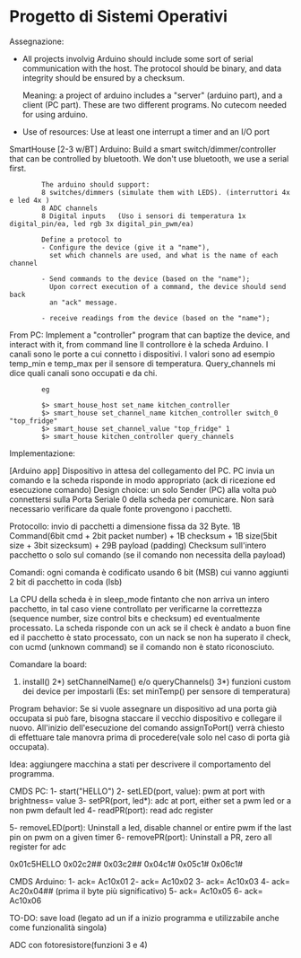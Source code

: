 # Progetto di Sistemi Operativi

Assegnazione:
- All projects involvig Arduino should include some sort of serial
  communication with the host.
  The protocol should be binary, and data integrity should be ensured by
  a checksum.

  Meaning: a project of arduino includes a "server" (arduino part),
  and a client (PC part). These are two different programs.
  No cutecom needed for using arduino.

- Use of resources:
  Use at least one interrupt a timer and an I/O port

SmartHouse [2-3 w/BT]
   Arduino: Build a smart switch/dimmer/controller that can be controlled
            by bluetooth. We don't use bluetooth, we use a serial first.

            The arduino should support:
            8 switches/dimmers (simulate them with LEDS). (interruttori 4x e led 4x )
            8 ADC channels
            8 Digital inputs   (Uso i sensori di temperatura 1x digital_pin/ea, led rgb 3x digital_pin_pwm/ea)

            Define a protocol to
            - Configure the device (give it a "name"),
              set which channels are used, and what is the name of each channel

            - Send commands to the device (based on the "name");
              Upon correct execution of a command, the device should send back
              an "ack" message.

            - receive readings from the device (based on the "name");


   From PC: Implement a "controller" program that can baptize the device,
            and interact with it, from command line
            Il controllore è la scheda Arduino. I canali sono le porte a cui connetto i dispositivi.
            I valori sono ad esempio temp_min e temp_max per il sensore di temperatura.
            Query_channels mi dice quali canali sono occupati e da chi.

            eg

            $> smart_house_host set_name kitchen_controller
            $> smart_house set_channel_name kitchen_controller switch_0 "top_fridge"
            $> smart_house set_channel_value "top_fridge" 1
            $> smart_house kitchen_controller query_channels


Implementazione:

[Arduino app]
Dispositivo in attesa del collegamento del PC.
PC invia un comando e la scheda risponde in modo appropriato (ack di ricezione ed esecuzione comando)
Design choice: un solo Sender (PC) alla volta può connettersi sulla Porta Seriale 0 della scheda per comunicare.
Non sarà necessario verificare da quale fonte provengono i pacchetti.

Protocollo: invio di pacchetti a dimensione fissa da 32 Byte.
1B Command(6bit cmd + 2bit packet number) + 1B checksum + 1B size(5bit size + 3bit sizecksum) + 29B payload (padding)
Checksum sull'intero pacchetto o solo sul comando (se il comando non necessita della payload)

Comandi: ogni comanda è codificato usando 6 bit (MSB) cui vanno aggiunti 2 bit di pacchetto in coda (lsb)

La CPU della scheda è in sleep_mode fintanto che non arriva un intero pacchetto, in tal caso viene controllato per verificarne la correttezza (sequence number, size control bits e checksum) ed eventualmente processato.
La scheda risponde con un ack se il check è andato a buon fine ed il pacchetto è stato processato, con un nack se non ha superato il check, con ucmd (unknown command) se il comando non è stato riconosciuto.

Comandare la board:
1) install()
2*) setChannelName() e/o queryChannels()
3*) funzioni custom dei device per impostarli (Es: set minTemp() per sensore di temperatura)


Program behavior:
Se si vuole assegnare un dispositivo ad una porta già occupata si può fare, bisogna staccare il vecchio dispositivo
e collegare il nuovo. All'inizio dell'esecuzione del comando assignToPort() verrà chiesto di effettuare tale
manovra prima di procedere(vale solo nel caso di porta già occupata).

Idea:
aggiungere macchina a stati per descrivere il comportamento del programma.

CMDS PC:
1- start("HELLO")
2- setLED(port, value): pwm at port with brightness= value
3- setPR(port, led*): adc at port, either set a pwm led or a non pwm default led
4- readPR(port): read adc register

5- removeLED(port): Uninstall a led, disable channel or entire pwm if the last pin on pwm on a given timer
6- removePR(port): Uninstall a PR, zero all register for adc

0x01c5HELLO
0x02c2##
0x03c2##
0x04c1#
0x05c1#
0x06c1#

CMDS Arduino:
1- ack= Ac10x01
2- ack= Ac10x02
3- ack= Ac10x03
4- ack= Ac20x04## (prima il byte più significativo)
5- ack= Ac10x05
6- ack= Ac10x06


TO-DO:
save
load (legato ad un if a inizio programma e utilizzabile anche come funzionalità singola)

ADC con fotoresistore(funzioni 3 e 4)
